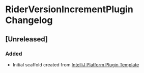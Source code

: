 <!-- Keep a Changelog guide -> https://keepachangelog.com -->

# RiderVersionIncrementPlugin Changelog

## [Unreleased]
### Added
- Initial scaffold created from [IntelliJ Platform Plugin Template](https://github.com/JetBrains/intellij-platform-plugin-template)
